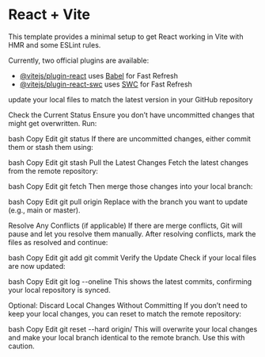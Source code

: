 # React + Vite

This template provides a minimal setup to get React working in Vite with HMR and some ESLint rules.

Currently, two official plugins are available:

- [@vitejs/plugin-react](https://github.com/vitejs/vite-plugin-react/blob/main/packages/plugin-react/README.md) uses [Babel](https://babeljs.io/) for Fast Refresh
- [@vitejs/plugin-react-swc](https://github.com/vitejs/vite-plugin-react-swc) uses [SWC](https://swc.rs/) for Fast Refresh


update your local files to match the latest version in your GitHub repository


Check the Current Status
Ensure you don’t have uncommitted changes that might get overwritten. Run:

bash
Copy
Edit
git status
If there are uncommitted changes, either commit them or stash them using:

bash
Copy
Edit
git stash
Pull the Latest Changes
Fetch the latest changes from the remote repository:

bash
Copy
Edit
git fetch
Then merge those changes into your local branch:

bash
Copy
Edit
git pull origin <branch-name>
Replace <branch-name> with the branch you want to update (e.g., main or master).

Resolve Any Conflicts (if applicable)
If there are merge conflicts, Git will pause and let you resolve them manually. After resolving conflicts, mark the files as resolved and continue:

bash
Copy
Edit
git add <conflicted-file>
git commit
Verify the Update
Check if your local files are now updated:

bash
Copy
Edit
git log --oneline
This shows the latest commits, confirming your local repository is synced.

Optional: Discard Local Changes Without Committing
If you don’t need to keep your local changes, you can reset to match the remote repository:

bash
Copy
Edit
git reset --hard origin/<branch-name>
This will overwrite your local changes and make your local branch identical to the remote branch. Use this with caution.